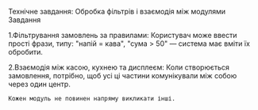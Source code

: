Технічне завдання: Обробка фільтрів і взаємодія між модулями
 Завдання

1.Фільтрування замовлень за правилами: 
    Користувач може ввести прості фрази, типу: "напій = кава", "сума > 50" — система має вміти їх обробити.

2.Взаємодія між касою, кухнею та дисплеєм:
    Коли створюється замовлення, потрібно, щоб усі ці частини комунікували між собою через один центр.

    Кожен модуль не повинен напряму викликати інші.